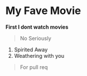 # My Fave Movie
**First  I dont watch movies**
>No Seriously
1. Spirited Away
2. Weathering with you

> For pull req
